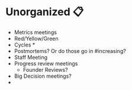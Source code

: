 # Unorganized 📋
* Metrics meetings
* Red/Yellow/Green
* Cycles
    * 
* Postmortems? Or do those go in #increasing?
* Staff Meeting
* Progress review meetings
    * Founder Reviews? 
* Big Decision meetings?
* 
